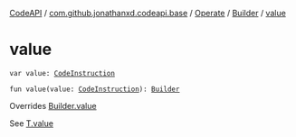 [CodeAPI](../../../index.md) / [com.github.jonathanxd.codeapi.base](../../index.md) / [Operate](../index.md) / [Builder](index.md) / [value](.)

# value

`var value: `[`CodeInstruction`](../../../com.github.jonathanxd.codeapi/-code-instruction.md)

`fun value(value: `[`CodeInstruction`](../../../com.github.jonathanxd.codeapi/-code-instruction.md)`): `[`Builder`](index.md)

Overrides [Builder.value](../../-value-holder/-builder/value.md)

See [T.value](#)

